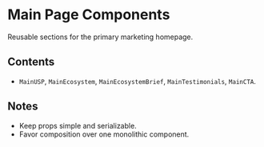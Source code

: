 # Main Page Components

Reusable sections for the primary marketing homepage.

## Contents

- `MainUSP`, `MainEcosystem`, `MainEcosystemBrief`, `MainTestimonials`, `MainCTA`.

## Notes

- Keep props simple and serializable.
- Favor composition over one monolithic component.

